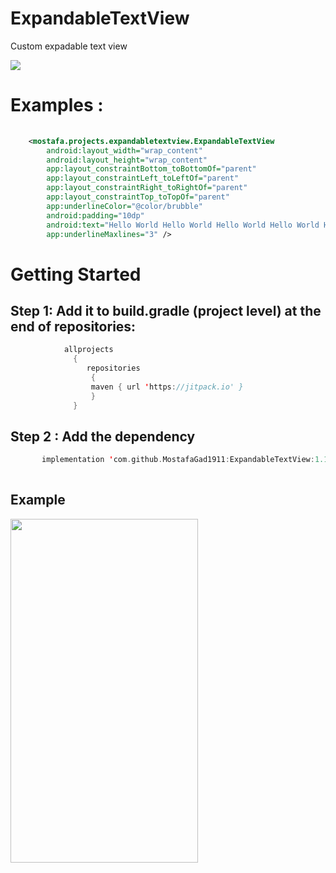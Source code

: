 # ExpandableTextView


Custom expadable text view

[![](https://jitpack.io/v/MostafaGad1911/ExpandableTextView.svg)](https://jitpack.io/#MostafaGad1911/ExpandableTextView)


# Examples :
``` xml 
       
    <mostafa.projects.expandabletextview.ExpandableTextView
        android:layout_width="wrap_content"
        android:layout_height="wrap_content"
        app:layout_constraintBottom_toBottomOf="parent"
        app:layout_constraintLeft_toLeftOf="parent"
        app:layout_constraintRight_toRightOf="parent"
        app:layout_constraintTop_toTopOf="parent"
        app:underlineColor="@color/brubble"
        android:padding="10dp"
        android:text="Hello World Hello World Hello World Hello World Hello World Hello World Hello World Hello World Hello World Hello World Hello World Hello World Hello           World Hello World Hello World Hello World Hello World Hello World Hello World Hello World Hello World Hello World Hello World Hello World Hello World Hello World             Hello World Hello World Hello World Hello World Hello World Hello World Hello World Hello World Hello World Hello World Hello World Hello World Hello World Hello             World"
        app:underlineMaxlines="3" />

```


# Getting Started 
## Step 1: Add it to build.gradle (project level) at the end of repositories:

 ``` kotlin  
             allprojects 
               {
	              repositories 
		           {	
			       maven { url 'https://jitpack.io' }
		           }  
	           }
```          
        

## Step 2 : Add the dependency
 ``` kotlin  
        implementation 'com.github.MostafaGad1911:ExpandableTextView:1.1.1'
        
```         

## Example

 <img src="https://user-images.githubusercontent.com/25991597/126050696-ee85fbb5-0368-4e42-bfe8-fe92ae6b9c1c.gif"  width="300" height="550"   />
	   
